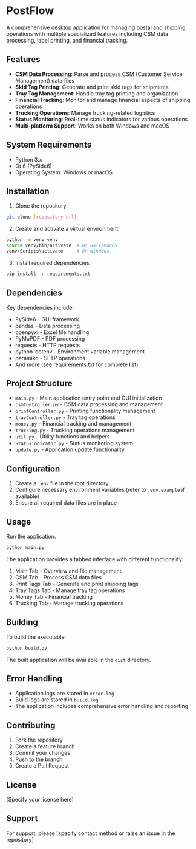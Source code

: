 # PostFlow

A comprehensive desktop application for managing postal and shipping operations with multiple specialized features including CSM data processing, label printing, and financial tracking.

## Features

- **CSM Data Processing**: Parse and process CSM (Customer Service Management) data files
- **Skid Tag Printing**: Generate and print skid tags for shipments
- **Tray Tag Management**: Handle tray tag printing and organization
- **Financial Tracking**: Monitor and manage financial aspects of shipping operations
- **Trucking Operations**: Manage trucking-related logistics
- **Status Monitoring**: Real-time status indicators for various operations
- **Multi-platform Support**: Works on both Windows and macOS

## System Requirements

- Python 3.x
- Qt 6 (PySide6)
- Operating System: Windows or macOS

## Installation

1. Clone the repository:
```bash
git clone [repository-url]
```

2. Create and activate a virtual environment:
```bash
python -m venv venv
source venv/bin/activate  # On Unix/macOS
venv\Scripts\activate     # On Windows
```

3. Install required dependencies:
```bash
pip install -r requirements.txt
```

## Dependencies

Key dependencies include:
- PySide6 - GUI framework
- pandas - Data processing
- openpyxl - Excel file handling
- PyMuPDF - PDF processing
- requests - HTTP requests
- python-dotenv - Environment variable management
- paramiko - SFTP operations
- And more (see requirements.txt for complete list)

## Project Structure

- `main.py` - Main application entry point and GUI initialization
- `csmController.py` - CSM data processing and management
- `printController.py` - Printing functionality management
- `trayController.py` - Tray tag operations
- `money.py` - Financial tracking and management
- `trucking.py` - Trucking operations management
- `util.py` - Utility functions and helpers
- `StatusIndicator.py` - Status monitoring system
- `update.py` - Application update functionality

## Configuration

1. Create a `.env` file in the root directory
2. Configure necessary environment variables (refer to `.env.example` if available)
3. Ensure all required data files are in place

## Usage

Run the application:
```bash
python main.py
```

The application provides a tabbed interface with different functionality:
1. Main Tab - Overview and file management
2. CSM Tab - Process CSM data files
3. Print Tags Tab - Generate and print shipping tags
4. Tray Tags Tab - Manage tray tag operations
5. Money Tab - Financial tracking
6. Trucking Tab - Manage trucking operations

## Building

To build the executable:
```bash
python build.py
```

The built application will be available in the `dist` directory.

## Error Handling

- Application logs are stored in `error.log`
- Build logs are stored in `build.log`
- The application includes comprehensive error handling and reporting

## Contributing

1. Fork the repository
2. Create a feature branch
3. Commit your changes
4. Push to the branch
5. Create a Pull Request

## License

[Specify your license here]

## Support

For support, please [specify contact method or raise an issue in the repository] 